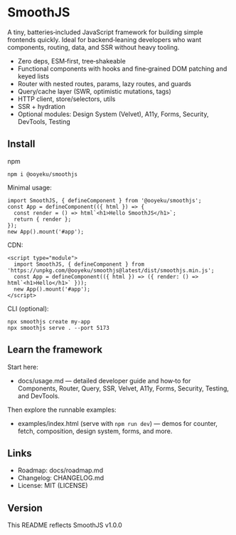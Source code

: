 # SmoothJS

A tiny, batteries‑included JavaScript framework for building simple frontends quickly. Ideal for backend‑leaning developers who want components, routing, data, and SSR without heavy tooling.

- Zero deps, ESM‑first, tree‑shakeable
- Functional components with hooks and fine‑grained DOM patching and keyed lists
- Router with nested routes, params, lazy routes, and guards
- Query/cache layer (SWR, optimistic mutations, tags)
- HTTP client, store/selectors, utils
- SSR + hydration
- Optional modules: Design System (Velvet), A11y, Forms, Security, DevTools, Testing

## Install

npm
```
npm i @ooyeku/smoothjs
```

Minimal usage:
```
import SmoothJS, { defineComponent } from '@ooyeku/smoothjs';
const App = defineComponent(({ html }) => {
  const render = () => html`<h1>Hello SmoothJS</h1>`;
  return { render };
});
new App().mount('#app');
```
CDN:
```
<script type="module">
  import SmoothJS, { defineComponent } from 'https://unpkg.com/@ooyeku/smoothjs@latest/dist/smoothjs.min.js';
  const App = defineComponent(({ html }) => ({ render: () => html`<h1>Hello</h1>` }));
  new App().mount('#app');
</script>
```
CLI (optional):
```
npx smoothjs create my-app
npx smoothjs serve . --port 5173
```
## Learn the framework

Start here:
- docs/usage.md — detailed developer guide and how‑to for Components, Router, Query, SSR, Velvet, A11y, Forms, Security, Testing, and DevTools.

Then explore the runnable examples:
- examples/index.html (serve with `npm run dev`) — demos for counter, fetch, composition, design system, forms, and more.

## Links

- Roadmap: docs/roadmap.md
- Changelog: CHANGELOG.md
- License: MIT (LICENSE)

## Version

This README reflects SmoothJS v1.0.0
